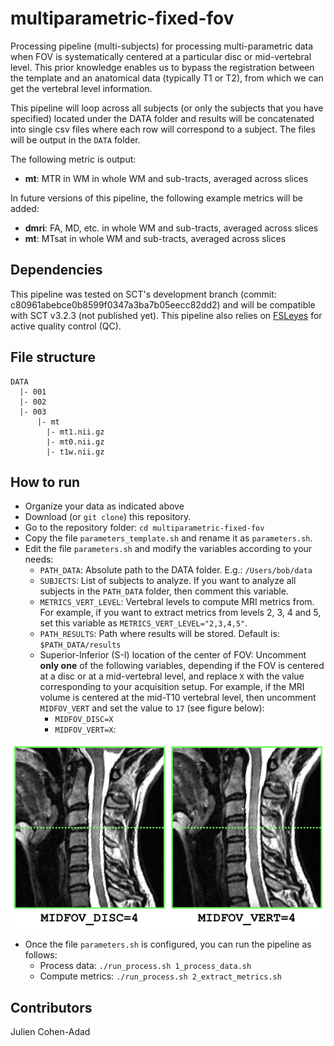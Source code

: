 # multiparametric-fixed-fov
Processing pipeline (multi-subjects) for processing multi-parametric data when
FOV is systematically centered at a particular disc or mid-vertebral level. This prior
knowledge enables us to bypass the registration between the template and an anatomical data (typically T1 or T2), from which we can get the vertebral level information.

This pipeline will loop across all subjects (or only the subjects that you have specified) located under the DATA folder and
results will be concatenated into single csv files where each row will correspond to
  a subject. The files will be output in the `DATA` folder.

The following metric is output:
- **mt**: MTR in WM in whole WM and sub-tracts, averaged across slices

In future versions of this pipeline, the following example metrics will be added:
- **dmri**: FA, MD, etc. in whole WM and sub-tracts, averaged across slices
- **mt**: MTsat in whole WM and sub-tracts, averaged across slices

## Dependencies

This pipeline was tested on SCT's development branch (commit: c80961abebce0b8599f0347a3ba7b05eecc82dd2) and will be compatible with SCT v3.2.3 (not published yet). This pipeline also relies on [FSLeyes](https://fsl.fmrib.ox.ac.uk/fsl/fslwiki/FSLeyes) for active quality control (QC).

## File structure

~~~
DATA
  |- 001
  |- 002
  |- 003
      |- mt
        |- mt1.nii.gz
        |- mt0.nii.gz
        |- t1w.nii.gz
~~~

## How to run

- Organize your data as indicated above
- Download (or `git clone`) this repository.
- Go to the repository folder: `cd multiparametric-fixed-fov`
- Copy the file `parameters_template.sh` and rename it as `parameters.sh`.
- Edit the file `parameters.sh` and modify the variables according to your needs:
  - `PATH_DATA`: Absolute path to the DATA folder. E.g.: `/Users/bob/data`
  - `SUBJECTS`: List of subjects to analyze. If you want to analyze all subjects
  in the `PATH_DATA` folder, then comment this variable.
  - `METRICS_VERT_LEVEL`: Vertebral levels to compute MRI metrics from. For example, if you want to extract metrics from levels 2, 3, 4 and 5, set this variable as `METRICS_VERT_LEVEL="2,3,4,5"`.
  - `PATH_RESULTS`: Path where results will be stored. Default is: `$PATH_DATA/results`
  - Superior-Inferior (S-I) location of the center of FOV: Uncomment **only one**
  of the following variables, depending if the FOV is centered at a disc or at
  a mid-vertebral level, and replace `X` with the value corresponding to your
  acquisition setup. For example, if the MRI volume is centered at the
  mid-T10 vertebral level, then uncomment `MIDFOV_VERT` and set the value to
  `17` (see figure below):
    - `MIDFOV_DISC=X`
    - `MIDFOV_VERT=X`:

![](fig/midfov.png)

- Once the file `parameters.sh` is configured, you can run the pipeline as follows:
  - Process data: `./run_process.sh 1_process_data.sh`
  - Compute metrics: `./run_process.sh 2_extract_metrics.sh`

## Contributors

Julien Cohen-Adad
